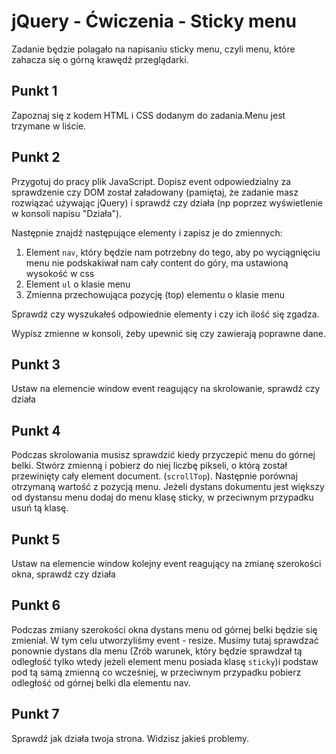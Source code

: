 # jQuery - Ćwiczenia - Sticky menu

Zadanie będzie polagało na napisaniu sticky menu, czyli menu, które zahacza się o górną krawędź przeglądarki.

## Punkt 1
Zapoznaj się z kodem HTML i CSS dodanym do zadania.Menu jest trzymane w liście.

## Punkt 2
Przygotuj do pracy plik JavaScript.  Dopisz event odpowiedzialny za sprawdzenie czy DOM został załadowany (pamiętaj, że zadanie masz rozwiązać używając jQuery) i sprawdź czy działa (np poprzez wyświetlenie w konsoli napisu "Działa").

Następnie znajdź następujące elementy i zapisz je do zmiennych:

1. Element ```nav```, który będzie nam potrzebny do tego, aby po wyciągnięciu menu nie podskakiwał nam cały content do góry, ma ustawioną wysokość w css
2. Element ```ul``` o klasie menu
3. Zmienna przechowująca pozycję (top) elementu o klasie menu

Sprawdż czy wyszukałeś odpowiednie elementy i czy ich ilość się zgadza.

Wypisz zmienne w konsoli, żeby upewnić się czy zawierają poprawne dane.

## Punkt 3
Ustaw na elemencie window event reagujący na skrolowanie, sprawdź czy działa

## Punkt 4
Podczas skrolowania musisz sprawdzić kiedy przyczepić menu do górnej belki. Stwórz zmienną i pobierz do niej liczbę pikseli, o którą został przewinięty cały element document. (```scrollTop```).
Następnie porównaj otrzymaną wartość z pozycją menu. Jeżeli dystans dokumentu jest większy od dystansu menu dodaj do menu klasę sticky, w przeciwnym przypadku usuń tą klasę.

## Punkt 5
Ustaw na elemencie window kolejny event reagujący na zmianę szerokości okna, sprawdź czy działa

## Punkt 6
Podczas zmiany szerokości okna dystans menu od górnej belki będzie się zmieniał. W tym celu utworzyliśmy event - resize.
Musimy tutaj sprawdzać ponownie dystans dla menu (Zrób warunek, który będzie sprawdzał tą odległość tylko wtedy jeżeli element menu posiada klasę ```sticky```)i podstaw pod tą samą zmienną co wcześniej, w przeciwnym przypadku pobierz odległość od górnej belki dla elementu nav.

## Punkt 7
Sprawdź jak działa twoja strona. Widzisz jakieś problemy.
